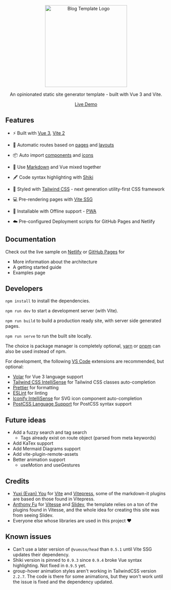 <p align='center'>
  <img src='https://falldownthesystem.github.io/blog/pwa-512x512.png' alt='Blog Template Logo' width='256'/>
</p>

<p align='center'>
An opinionated static site generator template - built with Vue 3 and Vite.
</p>

<p align='center'>
<a href="https://falldownthesystem.github.io/blog/">Live Demo</a>
</p>

## Features

- ⚡ Built with [Vue 3](https://github.com/vuejs/vue-next), [Vite 2](https://github.com/vitejs/vite)

- 📑 Automatic routes based on [pages](https://github.com/hannoeru/vite-plugin-pages) and [layouts](https://github.com/JohnCampionJr/vite-plugin-vue-layouts)

- 📦 Auto import [components](https://github.com/antfu/vite-plugin-components) and [icons](https://github.com/antfu/vite-plugin-icons)

- 📃 Use [Markdown](https://github.com/antfu/vite-plugin-md) and Vue mixed together

- 🖋 Code syntax highlighting with [Shiki](https://shiki.matsu.io)

- 🎨 Styled with [Tailwind CSS](https://github.com/windicss/windicss) - next generation utility-first CSS framework

- 💻 Pre-rendering pages with [Vite SSG](https://github.com/antfu/vite-ssg)

- 📱 Installable with Offline support - [PWA](https://github.com/antfu/vite-plugin-pwa)

- ☁️ Pre-configured Deployment scripts for GitHub Pages and Netlify

## Documentation

Check out the live sample on [Netlify](https://static-blog-template.netlify.app/) or [GitHub Pages](https://falldownthesystem.github.io/blog/) for

- More information about the architecture
- A getting started guide
- Examples page

## Developers

`npm install` to install the dependencies.

`npm run dev` to start a development server (with Vite).

`npm run build` to build a production ready site, with server side generated pages.

`npm run serve` to run the built site locally.

The choice is package manager is completely optional, [yarn](https://yarnpkg.com/) or [pnpm](https://pnpm.js.org/) can also be used instead of npm.

For development, the following [VS Code](https://code.visualstudio.com/) extensions are recommended, but optional:

- [Volar](https://marketplace.visualstudio.com/items?itemName=johnsoncodehk.volar) for Vue 3 language support
- [Tailwind CSS IntelliSense](https://marketplace.visualstudio.com/items?itemName=bradlc.vscode-tailwindcss) for Tailwind CSS classes auto-completion
- [Prettier](https://marketplace.visualstudio.com/items?itemName=esbenp.prettier-vscode) for formatting
- [ESLint](https://marketplace.visualstudio.com/items?itemName=dbaeumer.vscode-eslint) for linting
- [Iconify IntelliSense](https://marketplace.visualstudio.com/items?itemName=antfu.iconify) for SVG icon component auto-completion
- [PostCSS Language Support](https://marketplace.visualstudio.com/items?itemName=csstools.postcss) for PostCSS syntax support

## Future ideas

- Add a fuzzy search and tag search
  - Tags already exist on route object (parsed from meta keywords)
- Add KaTex support
- Add Mermaid Diagrams support
- Add vite-plugin-remote-assets
- Better animation support
  - useMotion and useGestures

## Credits

- [Yuxi (Evan) You](https://evanyou.me/) for [Vite](https://vitejs.dev/) and [Vitepress](https://github.com/vuejs/vitepress), some of the markdown-it plugins are based on those found in Vitepress.
- [Anthony Fu](https://antfu.me/) for [Vitesse](https://github.com/antfu/vitesse) and [Slidev](https://sli.dev/), the template relies on a ton of the plugins found in Vitesse, and the whole idea for creating this site was from seeing Slidev.
- Everyone else whose libraries are used in this project ❤

## Known issues

- Can't use a later version of `@vueuse/head` than `0.5.1` until Vite SSG updates their dependency.
- Shiki version is pinned to `0.9.3` since `0.9.4` broke Vue syntax highlighting. Not fixed in `0.9.5` yet.
- group-hover animation styles aren't working in TailwindCSS version `2.2.7`. The code is there for some animations, but they won't work until the issue is fixed and the dependency updated.
